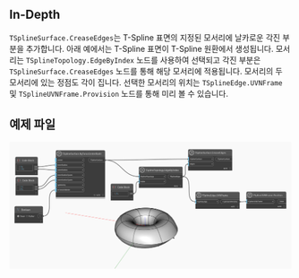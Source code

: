 ## In-Depth
`TSplineSurface.CreaseEdges`는 T-Spline 표면의 지정된 모서리에 날카로운 각진 부분을 추가합니다.
아래 예에서는 T-Spline 표면이 T-Spline 원환에서 생성됩니다. 모서리는 `TSplineTopology.EdgeByIndex` 노드를 사용하여 선택되고 각진 부분은 `TSplineSurface.CreaseEdges` 노드를 통해 해당 모서리에 적용됩니다. 모서리의 두 모서리에 있는 정점도 각이 집니다. 선택한 모서리의 위치는 `TSplineEdge.UVNFrame` 및 `TSplineUVNFrame.Provision` 노드를 통해 미리 볼 수 있습니다.

## 예제 파일

![Example](./Autodesk.DesignScript.Geometry.TSpline.TSplineSurface.CreaseEdges_img.jpg)
